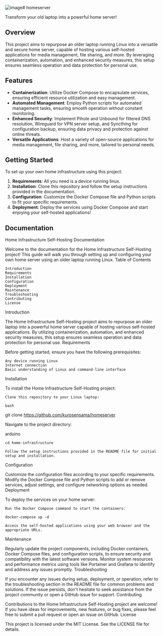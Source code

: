 ![image](https://github.com/kurosensama/homeserver/assets/51825240/f2bc3d06-e04d-456f-8a9c-3d282b1a909d)# homeserver

Transform your old laptop into a powerful home server!

## Overview

This project aims to repurpose an older laptop running Linux into a versatile and secure home server, capable of hosting various self-hosted applications for media management, file sharing, and more. By leveraging containerization, automation, and enhanced security measures, this setup ensures seamless operation and data protection for personal use.

## Features

- **Containerization**: Utilize Docker Compose to encapsulate services, ensuring efficient resource utilization and easy management.
- **Automated Management**: Employ Python scripts for automated management tasks, ensuring smooth operation without constant monitoring.
- **Enhanced Security**: Implement Pihole and Unbound for filtered DNS resolution, Wireguard for VPN server setup, and Syncthing for configuration backup, ensuring data privacy and protection against online threats.
- **Versatile Applications**: Host a variety of open-source applications for media management, file sharing, and more, tailored to personal needs.

## Getting Started

To set up your own home infrastructure using this project:

1. **Requirements**: All you need is a device running linux.
2. **Installation**: Clone this repository and follow the setup instructions provided in the documentation.
3. **Configuration**: Customize the Docker Compose file and Python scripts to fit your specific requirements.
4. **Deployment**: Deploy the services using Docker Compose and start enjoying your self-hosted applications!

## Documentation
Home Infrastructure Self-Hosting Documentation

Welcome to the documentation for the Home Infrastructure Self-Hosting project! This guide will walk you through setting up and configuring your own home server using an older laptop running Linux.
Table of Contents

    Introduction
    Requirements
    Installation
    Configuration
    Deployment
    Maintenance
    Troubleshooting
    Contributing
    License

Introduction

The Home Infrastructure Self-Hosting project aims to repurpose an older laptop into a powerful home server capable of hosting various self-hosted applications. By utilizing containerization, automation, and enhanced security measures, this setup ensures seamless operation and data protection for personal use.
Requirements

Before getting started, ensure you have the following prerequisites:

    Any device running Linux
    Internet connection
    Basic understanding of Linux and command-line interface

Installation

To install the Home Infrastructure Self-Hosting project:

    Clone this repository to your Linux laptop:

    bash

git clone https://github.com/kurosensama/homeserver

Navigate to the project directory:

arduino

    cd home-infrastructure

    Follow the setup instructions provided in the README file for initial setup and installation.

Configuration

Customize the configuration files according to your specific requirements. Modify the Docker Compose file and Python scripts to add or remove services, adjust settings, and configure networking options as needed.
Deployment

To deploy the services on your home server:

    Run the Docker Compose command to start the containers:

    docker-compose up -d

    Access the self-hosted applications using your web browser and the appropriate URLs.

Maintenance

Regularly update the project components, including Docker containers, Docker Compose files, and configuration scripts, to ensure security and compatibility with the latest software versions. Monitor system resources and performance metrics using tools like Portainer and Grafana to identify and address any issues promptly.
Troubleshooting

If you encounter any issues during setup, deployment, or operation, refer to the troubleshooting section in the README file for common problems and solutions. If the issue persists, don't hesitate to seek assistance from the project community or open a GitHub issue for support.
Contributing

Contributions to the Home Infrastructure Self-Hosting project are welcome! If you have ideas for improvements, new features, or bug fixes, please feel free to submit a pull request or open an issue on GitHub.
License

This project is licensed under the MIT License. See the LICENSE file for details.
